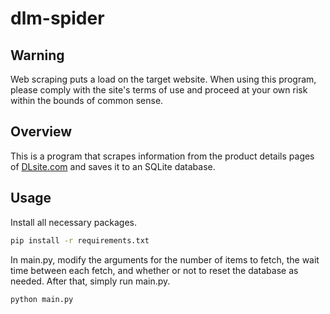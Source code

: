 # dlm-spider
## Warning
Web scraping puts a load on the target website. When using this program, please comply with the site's terms of use and proceed at your own risk within the bounds of common sense.

## Overview
This is a program that scrapes information from the product details pages of [DLsite.com](https://www.dlsite.com/index.html) and saves it to an SQLite database.

## Usage
Install all necessary packages.

```bash
pip install -r requirements.txt
```

In main.py, modify the arguments for the number of items to fetch, the wait time between each fetch, and whether or not to reset the database as needed. After that, simply run main.py.

```bash
python main.py
```